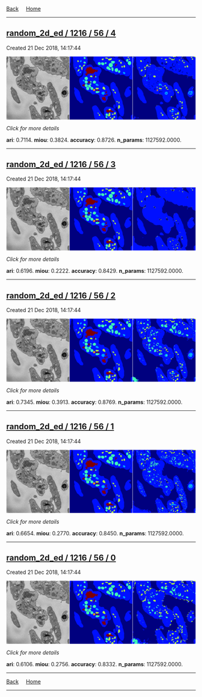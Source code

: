 
[Back](..)&nbsp;&nbsp;&nbsp;&nbsp;&nbsp;[Home](https://leapmanlab.github.io/snapshots)

---

<div class="summary"><a href="4"><h2>random_2d_ed / 1216 / 56 / 4</h2></a><p>Created 21 Dec 2018, 14:17:44
</p><a href="4"><img src="4/media/summary.png" align="center"></a><p>
<i>Click for more details</i>
</p></div>

**ari**: 0.7114. **miou**: 0.3824. **accuracy**: 0.8726. **n_params**: 1127592.0000. 

---

<div class="summary"><a href="3"><h2>random_2d_ed / 1216 / 56 / 3</h2></a><p>Created 21 Dec 2018, 14:17:44
</p><a href="3"><img src="3/media/summary.png" align="center"></a><p>
<i>Click for more details</i>
</p></div>

**ari**: 0.6196. **miou**: 0.2222. **accuracy**: 0.8429. **n_params**: 1127592.0000. 

---

<div class="summary"><a href="2"><h2>random_2d_ed / 1216 / 56 / 2</h2></a><p>Created 21 Dec 2018, 14:17:44
</p><a href="2"><img src="2/media/summary.png" align="center"></a><p>
<i>Click for more details</i>
</p></div>

**ari**: 0.7345. **miou**: 0.3913. **accuracy**: 0.8769. **n_params**: 1127592.0000. 

---

<div class="summary"><a href="1"><h2>random_2d_ed / 1216 / 56 / 1</h2></a><p>Created 21 Dec 2018, 14:17:44
</p><a href="1"><img src="1/media/summary.png" align="center"></a><p>
<i>Click for more details</i>
</p></div>

**ari**: 0.6654. **miou**: 0.2770. **accuracy**: 0.8450. **n_params**: 1127592.0000. 

---

<div class="summary"><a href="0"><h2>random_2d_ed / 1216 / 56 / 0</h2></a><p>Created 21 Dec 2018, 14:17:44
</p><a href="0"><img src="0/media/summary.png" align="center"></a><p>
<i>Click for more details</i>
</p></div>

**ari**: 0.6106. **miou**: 0.2756. **accuracy**: 0.8332. **n_params**: 1127592.0000. 

---

[Back](..)&nbsp;&nbsp;&nbsp;&nbsp;&nbsp;[Home](https://leapmanlab.github.io/snapshots)

---